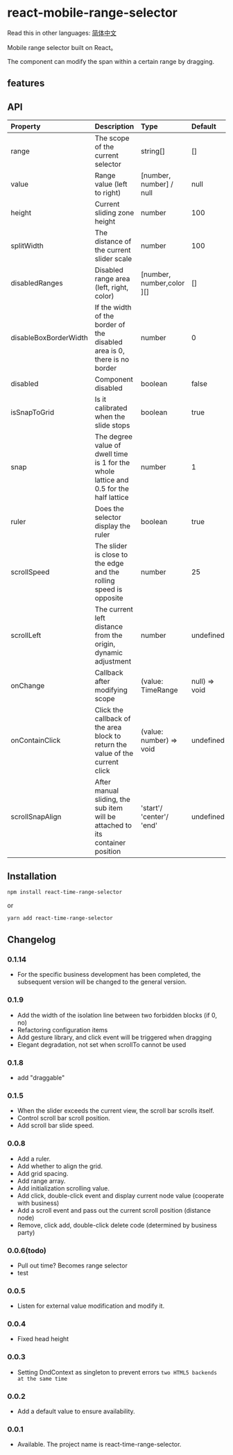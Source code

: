 # react-mobile-range-selector

Read this in other languages: [简体中文](https://github.com/LazierGame/react-time-range-selector/blob/main/README.zh-CN.md)

Mobile range selector built on React。

The component can modify the span within a certain range by dragging.

## features

## API

| Property | Description | Type | Default |
| :----| :---- | :---- | :---- |
| range | The scope of the current selector | string[] | [] |
| value | Range value (left to right) | [number, number] / null | null |
| height | Current sliding zone height | number | 100 |
| splitWidth | The distance of the current slider scale | number | 100 |
| disabledRanges | Disabled range area (left, right, color) | [number, number,color ][] | [] |
| disableBoxBorderWidth | If the width of the border of the disabled area is 0, there is no border | number | 0 |
| disabled| Component disabled | boolean| false|
| isSnapToGrid | Is it calibrated when the slide stops | boolean | true |
| snap | The degree value of dwell time is 1 for the whole lattice and 0.5 for the half lattice | number | 1 |
| ruler | Does the selector display the ruler | boolean | true |
| scrollSpeed | The slider is close to the edge and the rolling speed is opposite | number | 25 |
| scrollLeft | The current left distance from the origin, dynamic adjustment | number  | undefined |
| onChange | Callback after modifying scope | (value: TimeRange | null) => void| undefined |
| onContainClick | Click the callback of the area block to return the value of the current click | (value: number) => void| undefined |
| scrollSnapAlign | After manual sliding, the sub item will be attached to its container position | 'start'/ 'center'/ 'end' | undefined |
## Installation

```bash
npm install react-time-range-selector
```
or

```bash
yarn add react-time-range-selector
```



## Changelog

### 0.1.14
- For the specific business development has been completed, the subsequent version will be changed to the general version.

### 0.1.9
- Add the width of the isolation line between two forbidden blocks (if 0, no)
- Refactoring configuration items
- Add gesture library, and click event will be triggered when dragging
- Elegant degradation, not set when scrollTo cannot be used

### 0.1.8
- add "draggable"

### 0.1.5
- When the slider exceeds the current view, the scroll bar scrolls itself.
- Control scroll bar scroll position.
- Add scroll bar slide speed.

### 0.0.8
- Add a ruler.
- Add whether to align the grid.
- Add grid spacing.
- Add range array.
- Add initialization scrolling value.
- Add click, double-click event and display current node value (cooperate with business)
- Add a scroll event and pass out the current scroll position (distance node)
- Remove, click add, double-click delete code (determined by business party)


### 0.0.6(todo)
- Pull out time? Becomes range selector
- test

### 0.0.5
- Listen for external value modification and modify it.

### 0.0.4
- Fixed head height

### 0.0.3
- Setting DndContext as singleton to prevent errors `two HTML5 backends at the same time`

### 0.0.2
- Add a default value to ensure availability.

### 0.0.1
- Available. The project name is react-time-range-selector.

